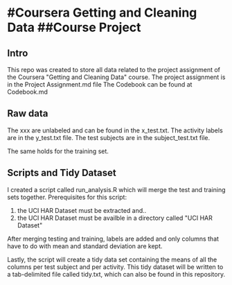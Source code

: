 #Coursera Getting and Cleaning Data
##Course Project
=========================================

Intro
-----
This repo was created to store all data related to the project assignment of the 
Coursera "Getting and Cleaning Data" course.
The project assignment is in the Project Assignment.md file
The Codebook can be found at Codebook.md

Raw data
--------

The xxx are unlabeled and can be found in the x_test.txt. 
The activity labels are in the y_test.txt file.
The test subjects are in the subject_test.txt file.

The same holds for the training set.

Scripts and Tidy Dataset
------------------------
I created a script called run_analysis.R which will merge the test and training sets together.
Prerequisites for this script:

1. the UCI HAR Dataset must be extracted and..
2. the UCI HAR Dataset must be availble in a directory called "UCI HAR Dataset"

After merging testing and training, labels are added and only columns that have to do with mean and standard deviation are kept.

Lastly, the script will create a tidy data set containing the means of all the columns per test subject and per activity.
This tidy dataset will be written to a tab-delimited file called tidy.txt, which can also be found in this repository.
